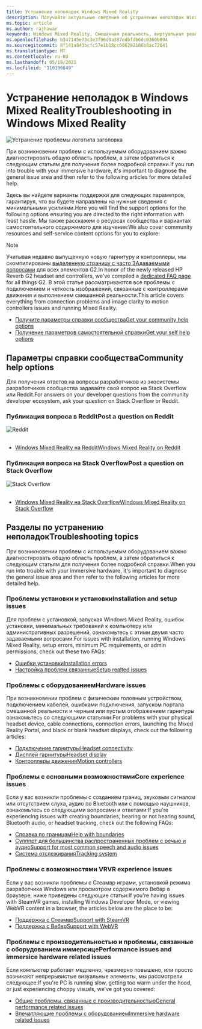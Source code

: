 ```yaml
---
title: Устранение неполадок Windows Mixed Reality
description: Получайте актуальные сведения об устранении неполадок Windows Mixed Reality, которые выходят за рамки стандартной документации по поддержке пользователей.
ms.topic: article
ms.author: rajhawar
keywords: Windows Mixed Reality, Смешанная реальность, виртуальная реальность, VR, MR, устранение неполадок, ошибки, Справка, поддержка
ms.openlocfilehash: b347145e73c3e3f96d9a387edbfdb6dc0360b094
ms.sourcegitcommit: 8f141a843bcfc57e1b18cc606292186b8ac72641
ms.translationtype: MT
ms.contentlocale: ru-RU
ms.lasthandoff: 05/19/2021
ms.locfileid: "110196649"
---
```

# <a name="troubleshooting-in-windows-mixed-reality"></a><span data-ttu-id="9a9d5-104">Устранение неполадок в Windows Mixed Reality</span><span class="sxs-lookup"><span data-stu-id="9a9d5-104">Troubleshooting in Windows Mixed Reality</span></span>

![Устранение проблемы логотипа заголовка](images/1050px-Mixedrealityportal.png)

<span data-ttu-id="9a9d5-106">При возникновении проблем с используемым оборудованием важно диагностировать общую область проблем, а затем обратиться к следующим статьям для получения более подробной справки.</span><span class="sxs-lookup"><span data-stu-id="9a9d5-106">If you run into trouble with your immersive hardware, it's important to diagnose the general issue area and then refer to the following articles for more detailed help.</span></span>

<span data-ttu-id="9a9d5-107">Здесь вы найдете варианты поддержки для следующих параметров, гарантируя, что вы будете направлены на нужные сведения с минимальными усилиями.</span><span class="sxs-lookup"><span data-stu-id="9a9d5-107">Here you will find the support options for the following options ensuring you are directed to the right information with least hassle.</span></span> <span data-ttu-id="9a9d5-108">Мы также расскажем о ресурсах сообщества и вариантах самостоятельного содержимого для изучения:</span><span class="sxs-lookup"><span data-stu-id="9a9d5-108">We also cover community resources and self-service content options for you to explore:</span></span>

>[!Note]
><span data-ttu-id="9a9d5-109">Учитывая недавно выпущенную новую гарнитуру и контроллеры, мы скомпилированы [выделенную страницу с часто ЗАдаваемыми вопросами](reverbG2-faq.yml) для всех элементов G2.</span><span class="sxs-lookup"><span data-stu-id="9a9d5-109">In honor of the newly released HP Reverb G2 headset and controllers, we've compiled a [dedicated FAQ page](reverbG2-faq.yml) for all things G2.</span></span> <span data-ttu-id="9a9d5-110">В этой статье рассматриваются все проблемы с подключением и четкость изображений, связанные с контроллерами движения и выполнением смешанной реальности.</span><span class="sxs-lookup"><span data-stu-id="9a9d5-110">This article covers everything from connection problems and image clarity to motion controllers issues and running Mixed Reality.</span></span>

- [<span data-ttu-id="9a9d5-111">Получите параметры справки сообщества</span><span class="sxs-lookup"><span data-stu-id="9a9d5-111">Get your community help options</span></span>](#community-help-options)
- [<span data-ttu-id="9a9d5-112">Получение параметров самостоятельной справки</span><span class="sxs-lookup"><span data-stu-id="9a9d5-112">Get your self help options</span></span>](#troubleshooting-topics)

## <a name="community-help-options"></a><span data-ttu-id="9a9d5-113">Параметры справки сообщества</span><span class="sxs-lookup"><span data-stu-id="9a9d5-113">Community help options</span></span>

<span data-ttu-id="9a9d5-114">Для получения ответов на вопросы разработчиков из экосистемы разработчиков сообщества задавайте свой вопрос на Stack Overflow или Reddit.</span><span class="sxs-lookup"><span data-stu-id="9a9d5-114">For answers on your developer questions from the community developer ecosystem, ask your question on Stack Overflow or Reddit.</span></span>

### <a name="post-a-question-on-reddit"></a><span data-ttu-id="9a9d5-115">Публикация вопроса в Reddit</span><span class="sxs-lookup"><span data-stu-id="9a9d5-115">Post a question on Reddit</span></span>
<div class='icon is-large'>
    <img alt='Reddit' src='https://docs.microsoft.com/media/logos/logo_reddit.svg'>
</div><br/>

- [<span data-ttu-id="9a9d5-116">Windows Mixed Reality на Reddit</span><span class="sxs-lookup"><span data-stu-id="9a9d5-116">Windows Mixed Reality on Reddit</span></span>](https://www.reddit.com/r/WindowsMR/)

### <a name="post-a-question-on-stack-overflow"></a><span data-ttu-id="9a9d5-117">Публикация вопроса на Stack Overflow</span><span class="sxs-lookup"><span data-stu-id="9a9d5-117">Post a question on Stack Overflow</span></span>
<div class='icon is-large'>
    <img alt='Stack Overflow' src='https://docs.microsoft.com/media/logos/logo_stackoverflow.svg'>
</div><br/>

- [<span data-ttu-id="9a9d5-118">Windows Mixed Reality на Stack Overflow</span><span class="sxs-lookup"><span data-stu-id="9a9d5-118">Windows Mixed Reality on Stack Overflow</span></span>](https://stackoverflow.com/questions/tagged/windows-mixed-reality)

## <a name="troubleshooting-topics"></a><span data-ttu-id="9a9d5-119">Разделы по устранению неполадок</span><span class="sxs-lookup"><span data-stu-id="9a9d5-119">Troubleshooting topics</span></span>

<span data-ttu-id="9a9d5-120">При возникновении проблем с используемым оборудованием важно диагностировать общую область проблем, а затем обратиться к следующим статьям для получения более подробной справки.</span><span class="sxs-lookup"><span data-stu-id="9a9d5-120">When you run into trouble with your immersive hardware, it's important to diagnose the general issue area and then refer to the following articles for more detailed help.</span></span> 

### <a name="installation-and-setup-issues"></a><span data-ttu-id="9a9d5-121">Проблемы установки и установки</span><span class="sxs-lookup"><span data-stu-id="9a9d5-121">Installation and setup issues</span></span>

<span data-ttu-id="9a9d5-122">Для проблем с установкой, запуская Windows Mixed Reality, ошибок установки, минимальных требований к компьютеру или административных разрешений, ознакомьтесь с этими двумя часто задаваемыми вопросами.</span><span class="sxs-lookup"><span data-stu-id="9a9d5-122">For issues with installation, running Windows Mixed Reality, setup errors, minimum PC requirements, or admin permissions, check out these two FAQs:</span></span>

- [<span data-ttu-id="9a9d5-123">Ошибки установки</span><span class="sxs-lookup"><span data-stu-id="9a9d5-123">Installation errors</span></span>](installation_errors.md)
- [<span data-ttu-id="9a9d5-124">Настройка проблем связанные</span><span class="sxs-lookup"><span data-stu-id="9a9d5-124">Setup realted issues</span></span>](wmr-setup-faq.yml)

### <a name="hardware-issues"></a><span data-ttu-id="9a9d5-125">Проблемы с оборудованием</span><span class="sxs-lookup"><span data-stu-id="9a9d5-125">Hardware issues</span></span>

<span data-ttu-id="9a9d5-126">При возникновении проблем с физическим головным устройством, подключением кабелей, ошибками подключения, запуском портала смешанной реальности и черным или пустым отображением гарнитуры ознакомьтесь со следующими статьями:</span><span class="sxs-lookup"><span data-stu-id="9a9d5-126">For problems with your physical headset device, cable connections, connection errors, launching the Mixed Reality Portal, and black or blank headset displays, check out the following articles:</span></span>

- [<span data-ttu-id="9a9d5-127">Подключение гарнитуры</span><span class="sxs-lookup"><span data-stu-id="9a9d5-127">Headset connectivity</span></span>](headset-connectivity.md)
- [<span data-ttu-id="9a9d5-128">Дисплей гарнитуры</span><span class="sxs-lookup"><span data-stu-id="9a9d5-128">Headset display</span></span>](headset-display.md)
- [<span data-ttu-id="9a9d5-129">Контроллеры движения</span><span class="sxs-lookup"><span data-stu-id="9a9d5-129">Motion controllers</span></span>](motion-controller-problems.md)

### <a name="core-experience-issues"></a><span data-ttu-id="9a9d5-130">Проблемы с основными возможностями</span><span class="sxs-lookup"><span data-stu-id="9a9d5-130">Core experience issues</span></span>

<span data-ttu-id="9a9d5-131">Если у вас возникли проблемы с созданием границ, звуковым сигналом или отсутствием слуха, аудио по Bluetooth или с помощью наушников, ознакомьтесь со следующими вопросами и ответами:</span><span class="sxs-lookup"><span data-stu-id="9a9d5-131">If you're experiencing issues with creating boundaries, hearing or not hearing sound, Bluetooth audio, or headset tracking, check out the following FAQs:</span></span>

- [<span data-ttu-id="9a9d5-132">Справка по границам</span><span class="sxs-lookup"><span data-stu-id="9a9d5-132">Help with boundaries</span></span>](boundary-questions.md)
- [<span data-ttu-id="9a9d5-133">Супппрт для большинства распространенных проблем с речью и аудио</span><span class="sxs-lookup"><span data-stu-id="9a9d5-133">Suppprt for most common speech and audio issues</span></span>](speech-and-audio.md)
- [<span data-ttu-id="9a9d5-134">Система отслеживания</span><span class="sxs-lookup"><span data-stu-id="9a9d5-134">Tracking system</span></span>](tracking.md)

### <a name="vr-experience-issues"></a><span data-ttu-id="9a9d5-135">Проблемы с возможностями VR</span><span class="sxs-lookup"><span data-stu-id="9a9d5-135">VR experience issues</span></span>

<span data-ttu-id="9a9d5-136">Если у вас возникли проблемы с Стеамвр играми, установкой режима разработчика Windows или просмотром содержимого Вебвр в браузере, ниже приведены следующие статьи:</span><span class="sxs-lookup"><span data-stu-id="9a9d5-136">If you're having issues with SteamVR games, installing Windows Developer Mode, or viewing WebVR content in a browser, the articles below are the place to be:</span></span>

- [<span data-ttu-id="9a9d5-137">Поддержка с Стеамвр</span><span class="sxs-lookup"><span data-stu-id="9a9d5-137">Support with SteamVR</span></span>](steamvr-questions.md)
- [<span data-ttu-id="9a9d5-138">Поддержка с Вебвр</span><span class="sxs-lookup"><span data-stu-id="9a9d5-138">Support with WebVR</span></span>](webvr-questions.md)

### <a name="performance-issues-and-immersice-hardware-related-issues"></a><span data-ttu-id="9a9d5-139">Проблемы с производительностью и проблемы, связанные с оборудованием иммерсице</span><span class="sxs-lookup"><span data-stu-id="9a9d5-139">Performance issues and immersice hardware related issues</span></span>

<span data-ttu-id="9a9d5-140">Если компьютер работает медленно, чрезмерно повышено, или просто возникают непрерывистые визуальные элементы, мы рассмотрели следующее:</span><span class="sxs-lookup"><span data-stu-id="9a9d5-140">If you're PC is running slow, getting too warm under the hood, or just experiencing choppy visuals, we've got you covered:</span></span>

- [<span data-ttu-id="9a9d5-141">Общие проблемы, связанные с производительностью</span><span class="sxs-lookup"><span data-stu-id="9a9d5-141">General performance related issues</span></span>](performance-questions.md)
- [<span data-ttu-id="9a9d5-142">Впечатляющие проблемы с оборудованием</span><span class="sxs-lookup"><span data-stu-id="9a9d5-142">Immersive hardware related issues</span></span>](other-questions.md)
